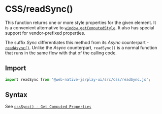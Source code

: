 # CSS/readSync\(\)

This function returns one or more style properties for the given element. It is a convenient alternative to [`window.getComputedStyle`](https://developer.mozilla.org/en-US/docs/Web/API/Window/getComputedStyle). It also has special support for vendor-prefixed properties.

The suffix _Sync_ differentiates this method from its _Async_ counterpart - [`readAsync()`](readasync.md). Unlike the _Async_ counterpart, `readSync()` is a normal function that runs in the same flow with that of the calling code.

## Import

```javascript
import readSync from '@web-native-js/play-ui/src/css/readSync.js';
```

## Syntax

See [`cssSync() - Get Computed Properties`](csssync.md#greater-than-get-computed-properties)

